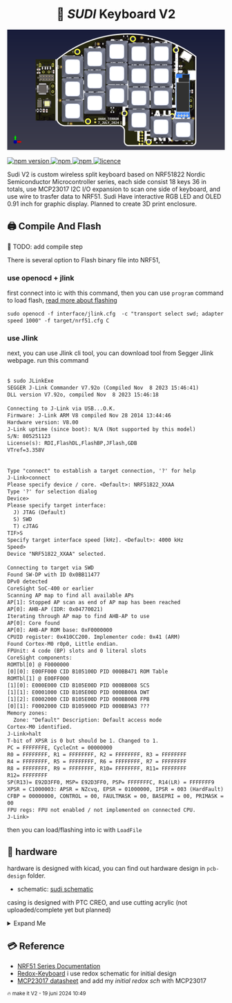 
<h1 align="center">🌿 <i>SUDI</i> Keyboard V2</h1>
<p style="align: right;">
<img style="align: center; " src="./pcb-design/output/RedoxV2.png"> 
</p>

<p >
  <a href="">
    <img alt="npm version" src="https://badgen.net/github/commits/ahsanu123/sudi-keyboard/">
  </a>
  <a href="">
    <img alt="npm" src="https://badgen.net/github/contributors/ahsanu123/sudi-keyboard/">
  </a>
  <a href="">
    <img alt="npm" src="https://badgen.net/github/branches/ahsanu123/sudi-keyboard/">
  </a>
  <a href="https://github.com/ahsanu123/sudi-keyboard/blob/main/LICENSE">
    <img alt="licence" src="https://badgen.net/github/license/ahsanu123/sudi-keyboard/">
  </a>
</p>


Sudi V2 is custom wireless split keyboard based on NRF51822 Nordic Semiconductor Microcontroller series, each side consist 18 keys 36 in totals, use MCP23017 I2C I/O expansion to scan one side of keyboard, and use wire to trasfer data to NRF51.
Sudi Have interactive RGB LED and OLED 0.91 inch for graphic display. Planned to create 3D print enclosure.

## 🖨️ Compile And Flash

🧁 TODO: add compile step

There is several option to Flash binary file into NRF51, 

### use openocd + jlink
first connect into ic with this command, then you can use `program` command to load flash, [read more about flashing](https://openocd.org/doc/html/Flash-Programming.html)
```shell
sudo openocd -f interface/jlink.cfg  -c "transport select swd; adapter speed 1000" -f target/nrf51.cfg C
```

### use Jlink 
next, you can use Jlink cli tool, you can download tool from Segger Jlink webpage. 
run this command 
```shell
 
$ sudo JLinkExe
SEGGER J-Link Commander V7.92o (Compiled Nov  8 2023 15:46:41)
DLL version V7.92o, compiled Nov  8 2023 15:46:18

Connecting to J-Link via USB...O.K.
Firmware: J-Link ARM V8 compiled Nov 28 2014 13:44:46
Hardware version: V8.00
J-Link uptime (since boot): N/A (Not supported by this model)
S/N: 805251123
License(s): RDI,FlashDL,FlashBP,JFlash,GDB
VTref=3.358V


Type "connect" to establish a target connection, '?' for help
J-Link>connect
Please specify device / core. <Default>: NRF51822_XXAA
Type '?' for selection dialog
Device>
Please specify target interface:
  J) JTAG (Default)
  S) SWD
  T) cJTAG
TIF>S
Specify target interface speed [kHz]. <Default>: 4000 kHz
Speed>
Device "NRF51822_XXAA" selected.

Connecting to target via SWD
Found SW-DP with ID 0x0BB11477
DPv0 detected
CoreSight SoC-400 or earlier
Scanning AP map to find all available APs
AP[1]: Stopped AP scan as end of AP map has been reached
AP[0]: AHB-AP (IDR: 0x04770021)
Iterating through AP map to find AHB-AP to use
AP[0]: Core found
AP[0]: AHB-AP ROM base: 0xF0000000
CPUID register: 0x410CC200. Implementer code: 0x41 (ARM)
Found Cortex-M0 r0p0, Little endian.
FPUnit: 4 code (BP) slots and 0 literal slots
CoreSight components:
ROMTbl[0] @ F0000000
[0][0]: E00FF000 CID B105100D PID 000BB471 ROM Table
ROMTbl[1] @ E00FF000
[1][0]: E000E000 CID B105E00D PID 000BB008 SCS
[1][1]: E0001000 CID B105E00D PID 000BB00A DWT
[1][2]: E0002000 CID B105E00D PID 000BB00B FPB
[0][1]: F0002000 CID B105900D PID 000BB9A3 ???
Memory zones:
  Zone: "Default" Description: Default access mode
Cortex-M0 identified.
J-Link>halt
T-bit of XPSR is 0 but should be 1. Changed to 1.
PC = FFFFFFFE, CycleCnt = 00000000
R0 = FFFFFFFF, R1 = FFFFFFFF, R2 = FFFFFFFF, R3 = FFFFFFFF
R4 = FFFFFFFF, R5 = FFFFFFFF, R6 = FFFFFFFF, R7 = FFFFFFFF
R8 = FFFFFFFF, R9 = FFFFFFFF, R10= FFFFFFFF, R11= FFFFFFFF
R12= FFFFFFFF
SP(R13)= E92D3FF0, MSP= E92D3FF0, PSP= FFFFFFFC, R14(LR) = FFFFFFF9
XPSR = C1000003: APSR = NZcvq, EPSR = 01000000, IPSR = 003 (HardFault)
CFBP = 00000000, CONTROL = 00, FAULTMASK = 00, BASEPRI = 00, PRIMASK = 00
FPU regs: FPU not enabled / not implemented on connected CPU.
J-Link>
```

then you can load/flashing into ic with `LoadFile`

## 💾 hardware 
hardware is designed with kicad, you can find out hardware design in `pcb-design` folder. 
- schematic: [sudi schematic](pcb-design/output/sudi-redox-keyboard-Schematic.pdf)

  

casing is designed with PTC CREO, and use cutting acrylic (not uploaded/complete yet but planned)  
<details>
  <summary>Expand Me </summary>
  <p align="center">
  <a href="https://youtu.be/LN7CI2rUKP8">
    <img src="http://i3.ytimg.com/vi/LN7CI2rUKP8/hqdefault.jpg" width="50%">
  </a>
</p>

<img style="align: center; width: 50vw;" src="./casing-design/Export/keyboarddrawing_img_1.png">
</details>

## 💳 Reference 
- [NRF51 Series Documentation](https://www.nordicsemi.com/Products/nRF51822/GetStarted)
- [Redox-Keyboard](https://github.com/mattdibi/redox-keyboard) i use redox schematic for initial design  
- [MCP23017 datasheet](reference/MCP23017-20001952c.pdf) and add my *initial redox sch* with MCP23017

<sup>🔥 make it V2 - 19 juni 2024 10:49</sup>

